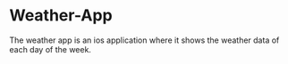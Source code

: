 # Weather-App
The weather app is an ios application where it shows the weather data of each day of the week.
